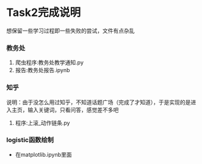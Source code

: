 # Task2完成说明
想保留一些学习过程即一些失败的尝试，文件有点杂乱
### 教务处
1. 爬虫程序:教务处教学通知.py
2. 报告:教务处报告.ipynb
### 知乎
说明：由于没怎么用过知乎，不知道话题广场（完成了才知道），于是实现的是进入主页，输入关键词，只看问答，感觉差不多吧
1. 程序:上滚_动作链条.py
### logistic函数绘制
- 在matplotlib.ipynb里面